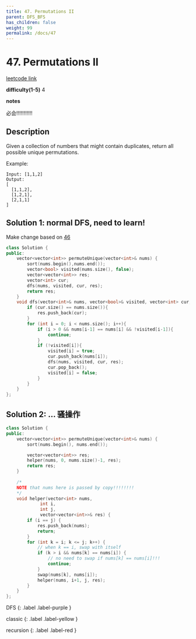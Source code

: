 ```yaml
---
title: 47. Permutations II
parent: DFS_BFS
has_children: false
weight: 99
permalink: /docs/47
---
```

# 47. Permutations II
[leetcode link](https://leetcode.com/problems/permutations-ii/)

**difficulty(1-5)** 
4

**notes**   

必会!!!!!!!!!!!

## Description
Given a collection of numbers that might contain duplicates, return all possible unique permutations.

Example:
```
Input: [1,1,2]
Output:
[
  [1,1,2],
  [1,2,1],
  [2,1,1]
]
```
## Solution 1: normal DFS, need to learn!

Make change based on [46](/docs/46)

```c++
class Solution {
public:
    vector<vector<int>> permuteUnique(vector<int>& nums) {
        sort(nums.begin(),nums.end());
        vector<bool> visited(nums.size(), false);
        vector<vector<int>> res;
        vector<int> cur;
        dfs(nums, visited, cur, res);
        return res;
    }
    void dfs(vector<int>& nums, vector<bool>& visited, vector<int> cur, vector<vector<int>>& res) {
        if (cur.size() == nums.size()){
            res.push_back(cur);
        }
        for (int i = 0; i < nums.size(); i++){
            if (i > 0 && nums[i-1] == nums[i] && !visited[i-1]){
                continue;
            }
            if (!visited[i]){
                visited[i] = true;
                cur.push_back(nums[i]);
                dfs(nums, visited, cur, res);
                cur.pop_back();
                visited[i] = false;
            }
        }
    }
};
```

## Solution 2: ... 骚操作

```c++
class Solution {
public:
    vector<vector<int>> permuteUnique(vector<int>& nums) {
        sort(nums.begin(), nums.end());

        vector<vector<int>> res;
        helper(nums, 0, nums.size()-1, res);
        return res;
    }
    
    /*
    NOTE that nums here is passed by copy!!!!!!!!    
    */
    void helper(vector<int> nums,
             int i,
             int j,
             vector<vector<int>>& res) {
        if (i == j) {
            res.push_back(nums);
            return;
        }
        for (int k = i; k <= j; k++) {
            // when k == i, swap with itself
            if (k > i && nums[k] == nums[i]) {
                // no need to swap if nums[k] == nums[i]!!!
                continue;
            }
            swap(nums[k], nums[i]);
            helper(nums, i+1, j, res);
        }
    }
};
```



DFS
{: .label .label-purple }

classic
{: .label .label-yellow }

recursion
{: .label .label-red }
